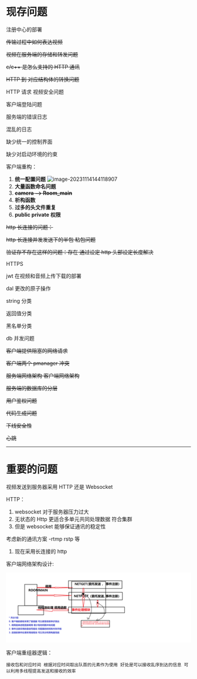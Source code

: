# 现存问题

注册中心的部署

~~传输过程中如何表达视频~~

~~视频在服务端的存储和转发问题~~

~~c/c++ 是怎么支持的 HTTP 通讯~~

~~HTTP 到 对应结构体的转换问题~~

HTTP 请求 视频安全问题

客户端登陆问题

服务端的错误日志

混乱的日志

缺少统一的控制界面

缺少对启动环境的约束

客户端重构：

1. **统一配置问题**
   ![image-20231114144118907](https://gitee.com/TTaket/typora-image/raw/master/image-20231114144118907.png)
2. **大量函数命名问题**
3. ~~**camera —> Room_main**~~
4. **析构函数**
5. **过多的头文件重复**
6. **public private 权限**

~~http 长连接的问题：~~

~~http 长连接并发发送下的半包 粘包问题~~

~~验证存不存在这样的问题：存在 通过设定 http 头部设定长度解决~~

HTTPS

jwt 在视频和音频上传下载的部署

dal 更改的原子操作

string 分类

返回值分类

黑名单分类

db 并发问题

~~客户端提供阻塞的网络请求~~

~~客户端两个 pmanager 冲突~~

~~服务端网络架构 客户端网络架构~~

~~服务端的数据库的分层~~

~~用户鉴权问题~~

~~代码生成问题~~

~~下线安全性~~

~~心跳~~

---

# 重要的问题

视频发送到服务器采用 HTTP 还是 Websocket

HTTP：

1. websocket 对于服务器压力过大
2. 无状态的 Http 更适合多单元共同处理数据 符合集群
3. 但是 websocket 能够保证通讯的稳定性

考虑新的通讯方案 -rtmp rstp 等

1. 现在采用长连接的 http

客户端网络架构设计:

![服务端网络架构](../png/NET.png)

客户端重组器逻辑：

    接收包和对应时间 根据对应时间取出队首的元素作为使用 好处是可以接收乱序到达的信息 可以利用多线程提高发送和接收的效率
